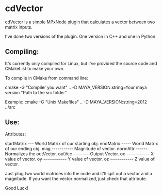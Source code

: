 cdVector
========
cdVector is a simple MPxNode plugin that calculates a vector between two matrix inputs.

I've done two versions of the plugin. One version in C++ and one in Python.

Compiling:
------------

It's currently only compiled for Linux, but I've provided the source code and CMakeList to make your own.

To compile in CMake from command line:

cmake -G "Compiler you want" .. -D MAYA_VERSION:string=Your maya version "Path to the src folder"

Example:
	cmake -G "Unix Makefiles" .. -D MAYA_VERSION:string=2012 ../src

Use:
------------
Attributes:

startMatrix ---	World Matrix of our starting obj.
endMatrix ----- World Matrix of our ending obj.
mag -----------	Magnitude of vector.
normAttr ------ Normalizes the outVector.
outVec -------- Output Vector.
ox ------------ X value of vector.
oy ------------ Y value of vector.
oz ------------ Z value of vector.

Just plug two world matrices into the node and it'll spit out a vector and a magnitude. If you want the vector normalized, just check that attribute.

Good Luck!